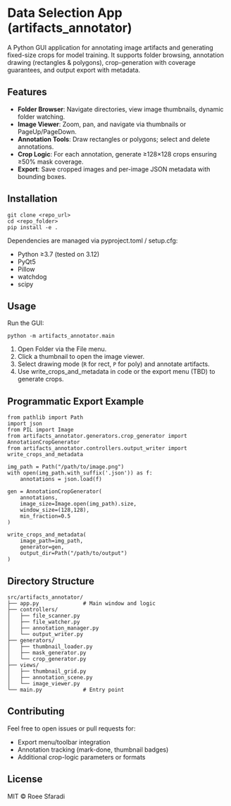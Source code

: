 # Data Selection App (artifacts_annotator)

A Python GUI application for annotating image artifacts and generating fixed-size crops for model training. It supports folder browsing, annotation drawing (rectangles & polygons), crop-generation with coverage guarantees, and output export with metadata.

## Features

- **Folder Browser**: Navigate directories, view image thumbnails, dynamic folder watching.
- **Image Viewer**: Zoom, pan, and navigate via thumbnails or PageUp/PageDown.
- **Annotation Tools**: Draw rectangles or polygons; select and delete annotations.
- **Crop Logic**: For each annotation, generate ≥128×128 crops ensuring ≥50% mask coverage.
- **Export**: Save cropped images and per-image JSON metadata with bounding boxes.

## Installation

    git clone <repo_url>
    cd <repo_folder>
    pip install -e .

Dependencies are managed via pyproject.toml / setup.cfg:

- Python ≥3.7 (tested on 3.12)
- PyQt5
- Pillow
- watchdog
- scipy

## Usage

Run the GUI:

    python -m artifacts_annotator.main

1. Open Folder via the File menu.  
2. Click a thumbnail to open the image viewer.  
3. Select drawing mode (`R` for rect, `P` for poly) and annotate artifacts.  
4. Use write_crops_and_metadata in code or the export menu (TBD) to generate crops.

## Programmatic Export Example

    from pathlib import Path
    import json
    from PIL import Image
    from artifacts_annotator.generators.crop_generator import AnnotationCropGenerator
    from artifacts_annotator.controllers.output_writer import write_crops_and_metadata

    img_path = Path("/path/to/image.png")
    with open(img_path.with_suffix('.json')) as f:
        annotations = json.load(f)

    gen = AnnotationCropGenerator(
        annotations,
        image_size=Image.open(img_path).size,
        window_size=(128,128),
        min_fraction=0.5
    )

    write_crops_and_metadata(
        image_path=img_path,
        generator=gen,
        output_dir=Path("/path/to/output")
    )

## Directory Structure

    src/artifacts_annotator/
    ├── app.py              # Main window and logic
    ├── controllers/
    │   ├── file_scanner.py
    │   ├── file_watcher.py
    │   ├── annotation_manager.py
    │   └── output_writer.py
    ├── generators/
    │   ├── thumbnail_loader.py
    │   ├── mask_generator.py
    │   └── crop_generator.py
    ├── views/
    │   ├── thumbnail_grid.py
    │   ├── annotation_scene.py
    │   └── image_viewer.py
    └── main.py             # Entry point

## Contributing

Feel free to open issues or pull requests for:

- Export menu/toolbar integration  
- Annotation tracking (mark-done, thumbnail badges)  
- Additional crop-logic parameters or formats  

## License

MIT © Roee Sfaradi
